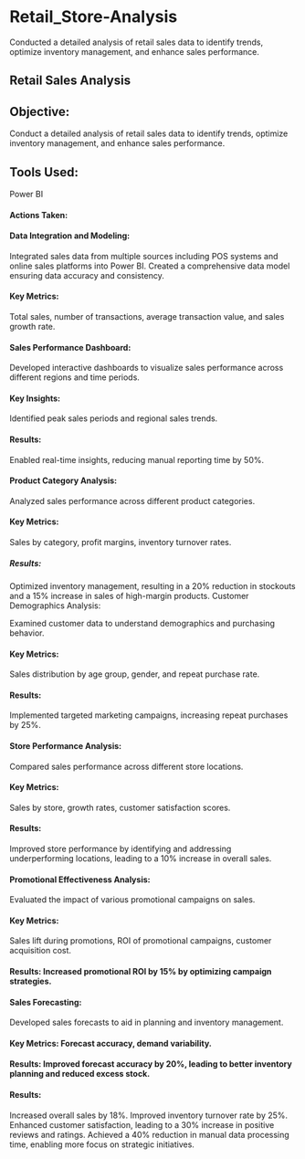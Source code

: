 # Retail_Store-Analysis
Conducted a detailed analysis of retail sales data to identify trends, optimize inventory management, and enhance sales performance.
## Retail Sales Analysis
## Objective: 
Conduct a detailed analysis of retail sales data to identify trends, optimize inventory management, and enhance sales performance.

## Tools Used: 
Power BI

#### Actions Taken:

#### Data Integration and Modeling:

Integrated sales data from multiple sources including POS systems and online sales platforms into Power BI.
Created a comprehensive data model ensuring data accuracy and consistency.
#### Key Metrics:
Total sales, number of transactions, average transaction value, and sales growth rate.
#### Sales Performance Dashboard:

Developed interactive dashboards to visualize sales performance across different regions and time periods.
#### Key Insights: 
Identified peak sales periods and regional sales trends.
#### Results: 
Enabled real-time insights, reducing manual reporting time by 50%.
#### Product Category Analysis:

Analyzed sales performance across different product categories.
#### Key Metrics: 
Sales by category, profit margins, inventory turnover rates.
##### Results:
Optimized inventory management, resulting in a 20% reduction in stockouts and a 15% increase in sales of high-margin products.
Customer Demographics Analysis:

Examined customer data to understand demographics and purchasing behavior.
#### Key Metrics: 
Sales distribution by age group, gender, and repeat purchase rate.
#### Results: 
Implemented targeted marketing campaigns, increasing repeat purchases by 25%.
#### Store Performance Analysis:

Compared sales performance across different store locations.
#### Key Metrics: 
Sales by store, growth rates, customer satisfaction scores.
#### Results:
Improved store performance by identifying and addressing underperforming locations, leading to a 10% increase in overall sales.
#### Promotional Effectiveness Analysis:

Evaluated the impact of various promotional campaigns on sales.
#### Key Metrics: 
Sales lift during promotions, ROI of promotional campaigns, customer acquisition cost.
#### Results: Increased promotional ROI by 15% by optimizing campaign strategies.
#### Sales Forecasting:

Developed sales forecasts to aid in planning and inventory management.
#### Key Metrics: Forecast accuracy, demand variability.
#### Results: Improved forecast accuracy by 20%, leading to better inventory planning and reduced excess stock.
#### Results:

Increased overall sales by 18%.
Improved inventory turnover rate by 25%.
Enhanced customer satisfaction, leading to a 30% increase in positive reviews and ratings.
Achieved a 40% reduction in manual data processing time, enabling more focus on strategic initiatives.
